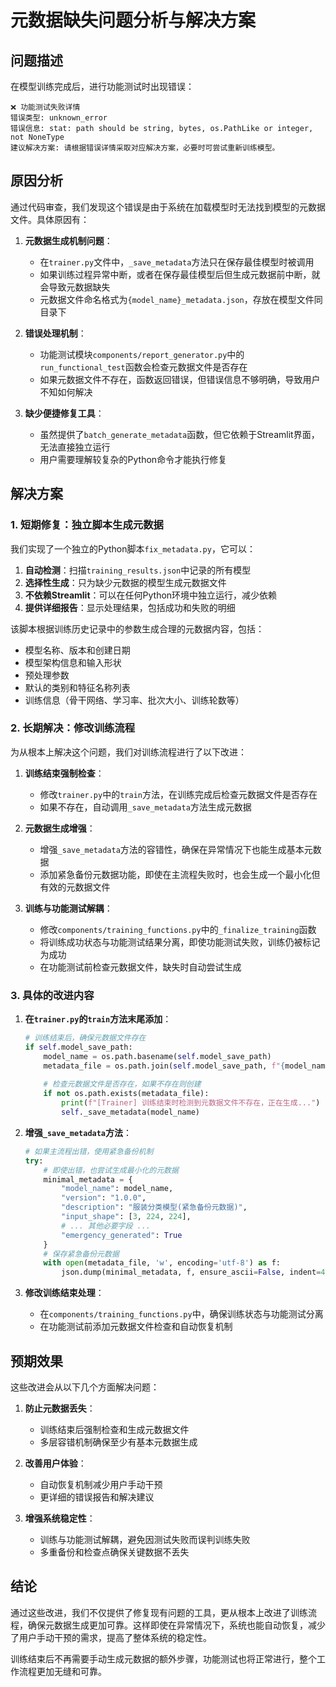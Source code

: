 # 元数据缺失问题分析与解决方案

## 问题描述
在模型训练完成后，进行功能测试时出现错误：
```
❌ 功能测试失败详情
错误类型: unknown_error
错误信息: stat: path should be string, bytes, os.PathLike or integer, not NoneType
建议解决方案: 请根据错误详情采取对应解决方案，必要时可尝试重新训练模型。
```

## 原因分析
通过代码审查，我们发现这个错误是由于系统在加载模型时无法找到模型的元数据文件。具体原因有：

1. **元数据生成机制问题**：
   - 在`trainer.py`文件中，`_save_metadata`方法只在保存最佳模型时被调用
   - 如果训练过程异常中断，或者在保存最佳模型后但生成元数据前中断，就会导致元数据缺失
   - 元数据文件命名格式为`{model_name}_metadata.json`，存放在模型文件同目录下

2. **错误处理机制**：
   - 功能测试模块`components/report_generator.py`中的`run_functional_test`函数会检查元数据文件是否存在
   - 如果元数据文件不存在，函数返回错误，但错误信息不够明确，导致用户不知如何解决

3. **缺少便捷修复工具**：
   - 虽然提供了`batch_generate_metadata`函数，但它依赖于Streamlit界面，无法直接独立运行
   - 用户需要理解较复杂的Python命令才能执行修复

## 解决方案

### 1. 短期修复：独立脚本生成元数据

我们实现了一个独立的Python脚本`fix_metadata.py`，它可以：

1. **自动检测**：扫描`training_results.json`中记录的所有模型
2. **选择性生成**：只为缺少元数据的模型生成元数据文件
3. **不依赖Streamlit**：可以在任何Python环境中独立运行，减少依赖
4. **提供详细报告**：显示处理结果，包括成功和失败的明细

该脚本根据训练历史记录中的参数生成合理的元数据内容，包括：
- 模型名称、版本和创建日期
- 模型架构信息和输入形状
- 预处理参数
- 默认的类别和特征名称列表
- 训练信息（骨干网络、学习率、批次大小、训练轮数等）

### 2. 长期解决：修改训练流程

为从根本上解决这个问题，我们对训练流程进行了以下改进：

1. **训练结束强制检查**：
   - 修改`trainer.py`中的`train`方法，在训练完成后检查元数据文件是否存在
   - 如果不存在，自动调用`_save_metadata`方法生成元数据

2. **元数据生成增强**：
   - 增强`_save_metadata`方法的容错性，确保在异常情况下也能生成基本元数据
   - 添加紧急备份元数据功能，即使在主流程失败时，也会生成一个最小化但有效的元数据文件

3. **训练与功能测试解耦**：
   - 修改`components/training_functions.py`中的`_finalize_training`函数
   - 将训练成功状态与功能测试结果分离，即使功能测试失败，训练仍被标记为成功
   - 在功能测试前检查元数据文件，缺失时自动尝试生成

### 3. 具体的改进内容

1. **在`trainer.py`的`train`方法末尾添加**：
   ```python
   # 训练结束后，确保元数据文件存在
   if self.model_save_path:
       model_name = os.path.basename(self.model_save_path)
       metadata_file = os.path.join(self.model_save_path, f"{model_name}_metadata.json")
       
       # 检查元数据文件是否存在，如果不存在则创建
       if not os.path.exists(metadata_file):
           print(f"[Trainer] 训练结束时检测到元数据文件不存在，正在生成...")
           self._save_metadata(model_name)
   ```

2. **增强`_save_metadata`方法**：
   ```python
   # 如果主流程出错，使用紧急备份机制
   try:
       # 即使出错，也尝试生成最小化的元数据
       minimal_metadata = {
           "model_name": model_name,
           "version": "1.0.0",
           "description": "服装分类模型(紧急备份元数据)",
           "input_shape": [3, 224, 224],
           # ... 其他必要字段 ...
           "emergency_generated": True
       }
       # 保存紧急备份元数据
       with open(metadata_file, 'w', encoding='utf-8') as f:
           json.dump(minimal_metadata, f, ensure_ascii=False, indent=4)
   ```

3. **修改训练结束处理**：
   - 在`components/training_functions.py`中，确保训练状态与功能测试分离
   - 在功能测试前添加元数据文件检查和自动恢复机制

## 预期效果

这些改进会从以下几个方面解决问题：

1. **防止元数据丢失**：
   - 训练结束后强制检查和生成元数据文件
   - 多层容错机制确保至少有基本元数据生成

2. **改善用户体验**：
   - 自动恢复机制减少用户手动干预
   - 更详细的错误报告和解决建议

3. **增强系统稳定性**：
   - 训练与功能测试解耦，避免因测试失败而误判训练失败
   - 多重备份和检查点确保关键数据不丢失

## 结论

通过这些改进，我们不仅提供了修复现有问题的工具，更从根本上改进了训练流程，确保元数据生成更加可靠。这样即使在异常情况下，系统也能自动恢复，减少了用户手动干预的需求，提高了整体系统的稳定性。

训练结束后不再需要手动生成元数据的额外步骤，功能测试也将正常进行，整个工作流程更加无缝和可靠。 